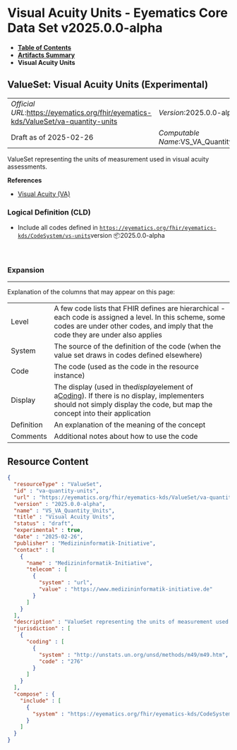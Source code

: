 # Visual Acuity Units - Eyematics Core Data Set v2025.0.0-alpha

* [**Table of Contents**](toc.md)
* [**Artifacts Summary**](artifacts.md)
* **Visual Acuity Units**

## ValueSet: Visual Acuity Units (Experimental) 

| | |
| :--- | :--- |
| *Official URL*:https://eyematics.org/fhir/eyematics-kds/ValueSet/va-quantity-units | *Version*:2025.0.0-alpha |
| Draft as of 2025-02-26 | *Computable Name*:VS_VA_Quantity_Units |

 
ValueSet representing the units of measurement used in visual acuity assessments. 

 **References** 

* [Visual Acuity (VA)](StructureDefinition-observation-visual-acuity.md)

### Logical Definition (CLD)

* Include all codes defined in [`https://eyematics.org/fhir/eyematics-kds/CodeSystem/vs-units`](CodeSystem-vs-units.md)version 📦2025.0.0-alpha

 

### Expansion

-------

 Explanation of the columns that may appear on this page: 

| | |
| :--- | :--- |
| Level | A few code lists that FHIR defines are hierarchical - each code is assigned a level. In this scheme, some codes are under other codes, and imply that the code they are under also applies |
| System | The source of the definition of the code (when the value set draws in codes defined elsewhere) |
| Code | The code (used as the code in the resource instance) |
| Display | The display (used in the*display*element of a[Coding](http://hl7.org/fhir/R4/datatypes.html#Coding)). If there is no display, implementers should not simply display the code, but map the concept into their application |
| Definition | An explanation of the meaning of the concept |
| Comments | Additional notes about how to use the code |



## Resource Content

```json
{
  "resourceType" : "ValueSet",
  "id" : "va-quantity-units",
  "url" : "https://eyematics.org/fhir/eyematics-kds/ValueSet/va-quantity-units",
  "version" : "2025.0.0-alpha",
  "name" : "VS_VA_Quantity_Units",
  "title" : "Visual Acuity Units",
  "status" : "draft",
  "experimental" : true,
  "date" : "2025-02-26",
  "publisher" : "Medizininformatik-Initiative",
  "contact" : [
    {
      "name" : "Medizininformatik-Initiative",
      "telecom" : [
        {
          "system" : "url",
          "value" : "https://www.medizininformatik-initiative.de"
        }
      ]
    }
  ],
  "description" : "ValueSet representing the units of measurement used in visual acuity assessments.",
  "jurisdiction" : [
    {
      "coding" : [
        {
          "system" : "http://unstats.un.org/unsd/methods/m49/m49.htm",
          "code" : "276"
        }
      ]
    }
  ],
  "compose" : {
    "include" : [
      {
        "system" : "https://eyematics.org/fhir/eyematics-kds/CodeSystem/vs-units"
      }
    ]
  }
}

```
